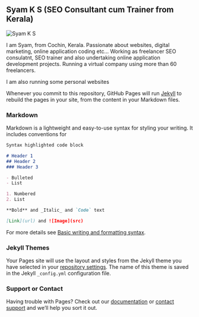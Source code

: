 ## Syam K S (SEO Consultant cum Trainer from Kerala)
![Syam K S](https://media-exp1.licdn.com/dms/image/C4D03AQG_I1WmYEF4hA/profile-displayphoto-shrink_400_400/0/1516528617731?e=1652313600&v=beta&t=_6GXmAdjTJMTWfrkPVCiBatV4FBBWjG3-I524rl4XcU)

I am Syam, from Cochin, Kerala. Passionate about websites, digital marketing, online application coding etc... Working as freelancer SEO consulatnt, SEO trainer and also undertaking online application development projects. Running a virtual company using more than 60 freelancers. 

I am also running some personal websites 

Whenever you commit to this repository, GitHub Pages will run [Jekyll](https://jekyllrb.com/) to rebuild the pages in your site, from the content in your Markdown files.

### Markdown

Markdown is a lightweight and easy-to-use syntax for styling your writing. It includes conventions for

```markdown
Syntax highlighted code block

# Header 1
## Header 2
### Header 3

- Bulleted
- List

1. Numbered
2. List

**Bold** and _Italic_ and `Code` text

[Link](url) and ![Image](src)
```

For more details see [Basic writing and formatting syntax](https://docs.github.com/en/github/writing-on-github/getting-started-with-writing-and-formatting-on-github/basic-writing-and-formatting-syntax).

### Jekyll Themes

Your Pages site will use the layout and styles from the Jekyll theme you have selected in your [repository settings](https://github.com/syamsasi/personal-website/settings/pages). The name of this theme is saved in the Jekyll `_config.yml` configuration file.

### Support or Contact

Having trouble with Pages? Check out our [documentation](https://docs.github.com/categories/github-pages-basics/) or [contact support](https://support.github.com/contact) and we’ll help you sort it out.
